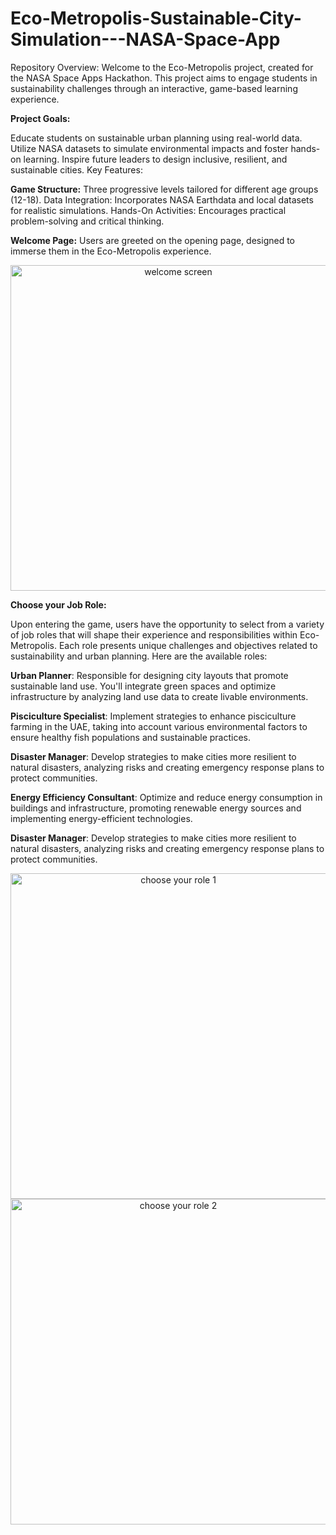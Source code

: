 # Eco-Metropolis-Sustainable-City-Simulation---NASA-Space-App

Repository Overview:
Welcome to the Eco-Metropolis project, created for the NASA Space Apps Hackathon. This project aims to engage students in sustainability challenges through an interactive, game-based learning experience.

**Project Goals:**

Educate students on sustainable urban planning using real-world data.
Utilize NASA datasets to simulate environmental impacts and foster hands-on learning.
Inspire future leaders to design inclusive, resilient, and sustainable cities.
Key Features:

**Game Structure:**
Three progressive levels tailored for different age groups (12-18).
Data Integration: Incorporates NASA Earthdata and local datasets for realistic simulations.
Hands-On Activities: Encourages practical problem-solving and critical thinking.

**Welcome Page:**
Users are greeted on the opening page, designed to immerse them in the Eco-Metropolis experience. 
<div style="text-align: center;">

<img width="521" alt="welcome screen" src="https://github.com/user-attachments/assets/55dd7873-4743-4f82-8eed-953076b9e58b">

</div>

**Choose your Job Role:**

Upon entering the game, users have the opportunity to select from a variety of job roles that will shape their experience and responsibilities within Eco-Metropolis. Each role presents unique challenges and objectives related to sustainability and urban planning. Here are the available roles:

**Urban Planner**:
Responsible for designing city layouts that promote sustainable land use. You'll integrate green spaces and optimize infrastructure by analyzing land use data to create livable environments.

**Pisciculture Specialist**:
Implement strategies to enhance pisciculture farming in the UAE, taking into account various environmental factors to ensure healthy fish populations and sustainable practices.

**Disaster Manager**:
Develop strategies to make cities more resilient to natural disasters, analyzing risks and creating emergency response plans to protect communities.

**Energy Efficiency Consultant**: 
Optimize and reduce energy consumption in buildings and infrastructure, promoting renewable energy sources and implementing energy-efficient technologies.

**Disaster Manager**:
Develop strategies to make cities more resilient to natural disasters, analyzing risks and creating emergency response plans to protect communities.

<div style="text-align: center;">

<img width="521" alt="choose your role 1" src="https://github.com/user-attachments/assets/01a96e15-3835-47d7-b7c6-27dd8eb510ff"> <img width="521" alt="choose your role 2" src="https://github.com/user-attachments/assets/3940e659-132b-4d04-9a6e-f9d0ddb9d2d2">

</div>

